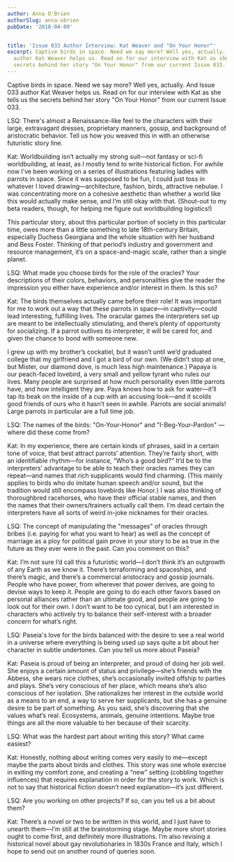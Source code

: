 ```yaml
---
author: Anna O'Brien
authorSlug: anna-obrien
pubDate: '2018-04-09'


title: 'Issue 033 Author Interview: Kat Weaver and "On Your Honor"'
excerpt: Captive birds in space. Need we say more? Well yes, actually. And Issue 033
  author Kat Weaver helps us. Read on for our interview with Kat as she tells us the
  secrets behind her story "On Your Honor" from our current Issue 033...
---
```

Captive birds in space. Need we say more? Well yes, actually. And Issue 033 author Kat Weaver helps us. Read on for our interview with Kat as she tells us the secrets behind her story "On Your Honor" from our current Issue 033.

LSQ: There's almost a Renaissance-like feel to the characters with their large, extravagant dresses, proprietary manners, gossip, and background of aristocratic behavior. Tell us how you weaved this in with an otherwise futuristic story line.

Kat: Worldbuilding isn’t actually my strong suit—not fantasy or sci-fi worldbuilding, at least, as I mostly tend to write historical fiction. For awhile now I’ve been working on a series of illustrations featuring ladies with parrots in space. Since it was supposed to be fun, I could just toss in whatever I loved drawing—architecture, fashion, birds, attractive nebulae. I was concentrating more on a cohesive aesthetic than whether a world like this would actually make sense, and I’m still okay with that. (Shout-out to my beta readers, though, for helping me figure out worldbuilding logistics!)

This particular story, about this particular portion of society in this particular time, owes more than a little something to late 18th-century Britain, especially Duchess Georgiana and the whole situation with her husband and Bess Foster. Thinking of that period’s industry and government and resource management, it’s on a space-and-magic scale, rather than a single planet.

LSQ: What made you choose birds for the role of the oracles? Your descriptions of their colors, behaviors, and personalities give the reader the impression you either have experience and/or interest in them. Is this so?

Kat: The birds themselves actually came before their role! It was important for me to work out a way that these parrots in space—in captivity—could lead interesting, fulfilling lives. The oracular games the interpreters set up are meant to be intellectually stimulating, and there’s plenty of opportunity for socializing. If a parrot outlives its interpreter, it will be cared for, and given the chance to bond with someone new.

I grew up with my brother’s cockatiel, but it wasn’t until we’d graduated college that my girlfriend and I got a bird of our own. (We didn’t stop at one, but Mister, our diamond dove, is much less high maintenance.) Papaya is our peach-faced lovebird, a very small and yellow tyrant who rules our lives. Many people are surprised at how much personality even little parrots have, and how intelligent they are. Paya knows how to ask for water—it’ll tap its beak on the inside of a cup with an accusing look—and it scolds good friends of ours who it hasn’t seen in awhile. Parrots are social animals! Large parrots in particular are a full time job.

LSQ: The names of the birds: "On-Your-Honor" and "I-Beg-Your-Pardon" — where did these come from?

Kat: In my experience, there are certain kinds of phrases, said in a certain tone of voice, that best attract parrots’ attention. They’re fairly short, with an identifiable rhythm—for instance, “Who’s a good bird?” It’d be to the interpreters’ advantage to be able to teach their oracles names they can repeat—and names that rich supplicants would find charming. (This mainly applies to birds who do imitate human speech and/or sound, but the tradition would still encompass lovebirds like Honor.) I was also thinking of thoroughbred racehorses, who have their official stable names, and then the names that their owners/trainers actually call them. I’m dead certain the interpreters have all sorts of weird in-joke nicknames for their oracles.

LSQ: The concept of manipulating the "messages" of oracles through bribes (i.e. paying for what you want to hear) as well as the concept of marriage as a ploy for political gain prove in your story to be as true in the future as they ever were in the past. Can you comment on this?

Kat: I’m not sure I’d call this a futuristic world—I don’t think it’s an outgrowth of any Earth as we know it. There’s terraforming and spaceships, and there’s magic, and there’s a commercial aristocracy and gossip journals. People who have power, from wherever that power derives, are going to devise ways to keep it. People are going to do each other favors based on personal alliances rather than an ultimate good, and people are going to look out for their own. I don’t want to be too cynical, but I am interested in characters who actively try to balance their self-interest with a broader concern for what’s right.

LSQ: Paseia's love for the birds balanced with the desire to see a real world in a universe where everything is being used up says quite a bit about her character in subtle undertones. Can you tell us more about Paseia?

Kat: Paseia is proud of being an interpreter, and proud of doing her job well. She enjoys a certain amount of status and privilege—she’s friends with the Abbess, she wears nice clothes, she’s occasionally invited offship to parties and plays. She’s very conscious of her place, which means she’s also conscious of her isolation. She rationalizes her interest in the outside world as a means to an end, a way to serve her supplicants, but she has a genuine desire to be part of something. As you said, she’s discovering that she values what’s real. Ecosystems, animals, genuine intentions. Maybe true things are all the more valuable to her because of their scarcity.

LSQ: What was the hardest part about writing this story? What came easiest?

Kat: Honestly, nothing about writing comes very easily to me—except maybe the parts about birds and clothes. This story was one whole exercise in exiting my comfort zone, and creating a “new” setting (cobbling together influences) that requires explanation in order for the story to work. Which is not to say that historical fiction doesn’t need explanation—it’s just different.

LSQ: Are you working on other projects? If so, can you tell us a bit about them?

Kat: There’s a novel or two to be written in this world, and I just have to unearth them—I’m still at the brainstorming stage. Maybe more short stories ought to come first, and definitely more illustrations. I’m also revising a historical novel about gay revolutionaries in 1830s France and Italy, which I hope to send out on another round of queries soon.

&nbsp;